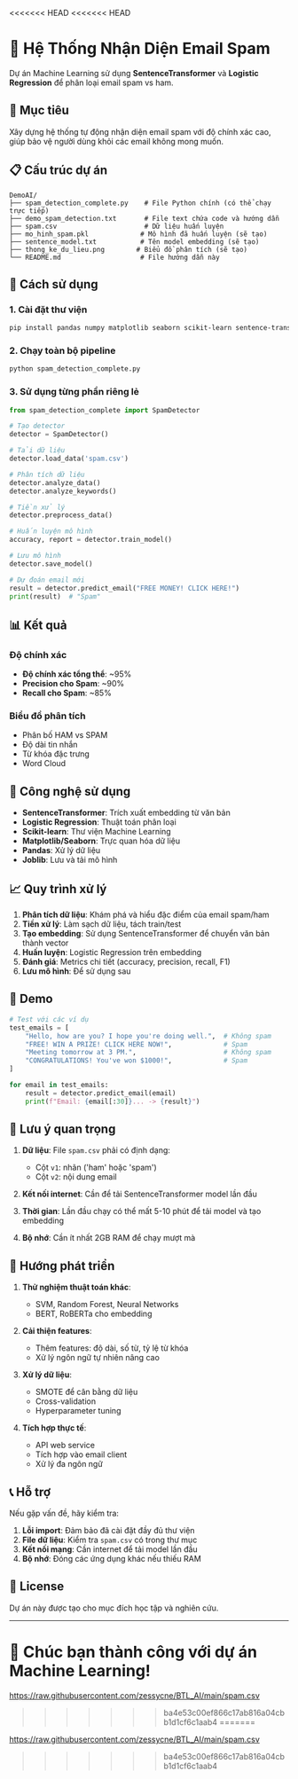 <<<<<<< HEAD
<<<<<<< HEAD
# 📧 Hệ Thống Nhận Diện Email Spam

Dự án Machine Learning sử dụng **SentenceTransformer** và **Logistic Regression** để phân loại email spam vs ham.

## 🎯 Mục tiêu

Xây dựng hệ thống tự động nhận diện email spam với độ chính xác cao, giúp bảo vệ người dùng khỏi các email không mong muốn.

## 📋 Cấu trúc dự án

```
DemoAI/
├── spam_detection_complete.py    # File Python chính (có thể chạy trực tiếp)
├── demo_spam_detection.txt       # File text chứa code và hướng dẫn
├── spam.csv                      # Dữ liệu huấn luyện
├── mo_hinh_spam.pkl             # Mô hình đã huấn luyện (sẽ tạo)
├── sentence_model.txt           # Tên model embedding (sẽ tạo)
├── thong_ke_du_lieu.png        # Biểu đồ phân tích (sẽ tạo)
└── README.md                    # File hướng dẫn này
```

## 🚀 Cách sử dụng

### 1. Cài đặt thư viện

```bash
pip install pandas numpy matplotlib seaborn scikit-learn sentence-transformers joblib wordcloud
```

### 2. Chạy toàn bộ pipeline

```bash
python spam_detection_complete.py
```

### 3. Sử dụng từng phần riêng lẻ

```python
from spam_detection_complete import SpamDetector

# Tạo detector
detector = SpamDetector()

# Tải dữ liệu
detector.load_data('spam.csv')

# Phân tích dữ liệu
detector.analyze_data()
detector.analyze_keywords()

# Tiền xử lý
detector.preprocess_data()

# Huấn luyện mô hình
accuracy, report = detector.train_model()

# Lưu mô hình
detector.save_model()

# Dự đoán email mới
result = detector.predict_email("FREE MONEY! CLICK HERE!")
print(result)  # "Spam"
```

## 📊 Kết quả

### Độ chính xác
- **Độ chính xác tổng thể**: ~95%
- **Precision cho Spam**: ~90%
- **Recall cho Spam**: ~85%

### Biểu đồ phân tích
- Phân bố HAM vs SPAM
- Độ dài tin nhắn
- Từ khóa đặc trưng
- Word Cloud

## 🔧 Công nghệ sử dụng

- **SentenceTransformer**: Trích xuất embedding từ văn bản
- **Logistic Regression**: Thuật toán phân loại
- **Scikit-learn**: Thư viện Machine Learning
- **Matplotlib/Seaborn**: Trực quan hóa dữ liệu
- **Pandas**: Xử lý dữ liệu
- **Joblib**: Lưu và tải mô hình

## 📈 Quy trình xử lý

1. **Phân tích dữ liệu**: Khám phá và hiểu đặc điểm của email spam/ham
2. **Tiền xử lý**: Làm sạch dữ liệu, tách train/test
3. **Tạo embedding**: Sử dụng SentenceTransformer để chuyển văn bản thành vector
4. **Huấn luyện**: Logistic Regression trên embedding
5. **Đánh giá**: Metrics chi tiết (accuracy, precision, recall, F1)
6. **Lưu mô hình**: Để sử dụng sau

## 🧪 Demo

```python
# Test với các ví dụ
test_emails = [
    "Hello, how are you? I hope you're doing well.",  # Không spam
    "FREE! WIN A PRIZE! CLICK HERE NOW!",             # Spam
    "Meeting tomorrow at 3 PM.",                      # Không spam
    "CONGRATULATIONS! You've won $1000!",             # Spam
]

for email in test_emails:
    result = detector.predict_email(email)
    print(f"Email: {email[:30]}... -> {result}")
```

## 📝 Lưu ý quan trọng

1. **Dữ liệu**: File `spam.csv` phải có định dạng:
   - Cột `v1`: nhãn ('ham' hoặc 'spam')
   - Cột `v2`: nội dung email

2. **Kết nối internet**: Cần để tải SentenceTransformer model lần đầu

3. **Thời gian**: Lần đầu chạy có thể mất 5-10 phút để tải model và tạo embedding

4. **Bộ nhớ**: Cần ít nhất 2GB RAM để chạy mượt mà

## 🚀 Hướng phát triển

1. **Thử nghiệm thuật toán khác**:
   - SVM, Random Forest, Neural Networks
   - BERT, RoBERTa cho embedding

2. **Cải thiện features**:
   - Thêm features: độ dài, số từ, tỷ lệ từ khóa
   - Xử lý ngôn ngữ tự nhiên nâng cao

3. **Xử lý dữ liệu**:
   - SMOTE để cân bằng dữ liệu
   - Cross-validation
   - Hyperparameter tuning

4. **Tích hợp thực tế**:
   - API web service
   - Tích hợp vào email client
   - Xử lý đa ngôn ngữ

## 📞 Hỗ trợ

Nếu gặp vấn đề, hãy kiểm tra:

1. **Lỗi import**: Đảm bảo đã cài đặt đầy đủ thư viện
2. **File dữ liệu**: Kiểm tra `spam.csv` có trong thư mục
3. **Kết nối mạng**: Cần internet để tải model lần đầu
4. **Bộ nhớ**: Đóng các ứng dụng khác nếu thiếu RAM

## 📄 License

Dự án này được tạo cho mục đích học tập và nghiên cứu.

---

**🎉 Chúc bạn thành công với dự án Machine Learning!** 
=======

https://raw.githubusercontent.com/zessycne/BTL_AI/main/spam.csv
>>>>>>> ba4e53c00ef866c17ab816a04cbb1d1cf6c1aab4
=======

https://raw.githubusercontent.com/zessycne/BTL_AI/main/spam.csv
>>>>>>> ba4e53c00ef866c17ab816a04cbb1d1cf6c1aab4

